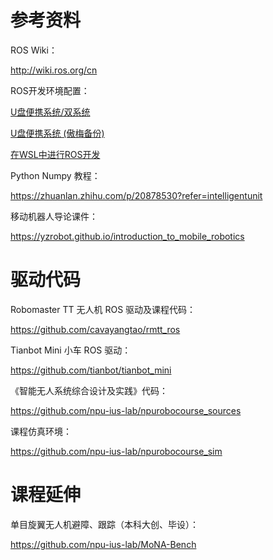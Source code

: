 # 参考资料

ROS Wiki：

http://wiki.ros.org/cn

ROS开发环境配置：

[U盘便携系统/双系统](UROS.md)

[U盘便携系统 (傲梅备份)](UbuntuROS.md)

[在WSL中进行ROS开发](在WSL中进行ROS开发.md)

Python Numpy 教程：

https://zhuanlan.zhihu.com/p/20878530?refer=intelligentunit

移动机器人导论课件：

https://yzrobot.github.io/introduction_to_mobile_robotics

# 驱动代码

Robomaster TT 无人机 ROS 驱动及课程代码：

https://github.com/cavayangtao/rmtt_ros


Tianbot Mini 小车 ROS 驱动：

https://github.com/tianbot/tianbot_mini

《智能无人系统综合设计及实践》代码：

https://github.com/npu-ius-lab/npurobocourse_sources

课程仿真环境：

https://github.com/npu-ius-lab/npurobocourse_sim

# 课程延伸

单目旋翼无人机避障、跟踪（本科大创、毕设）：

https://github.com/npu-ius-lab/MoNA-Bench



